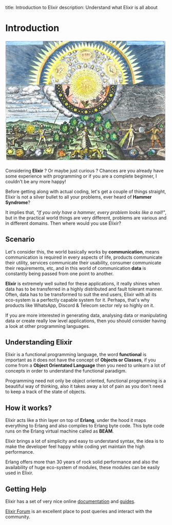 title: Introduction to Elixir
description: Understand what Elixir is all about

# Introduction

![Introduction to Elixir](../../../images/pages/octallium-elixir-introduction.jpg)

Considering **Elixir** ? Or maybe just curious ? Chances are you already have some experience with programming or if you are a complete beginner, I couldn't be any more happy!

Before getting along with actual coding, let's get a couple of things straight, Elixir is not a silver bullet to all your problems, ever heard of **Hammer Syndrome**? 

It implies that, _"If you only have a hammer, every problem looks like a nail!"_, but in the practical world things are very different, problems are various and in different domains. Then where would you use Elixir?

## Scenario

Let's consider this, the world basically works by **communication**, means communication is required in every aspects of life, products communicate their utility, services communicate their usability, consumer communicate their requirements, etc, and in this world of communication **data** is constantly being passed from one point to another.

**Elixir** is extremely well suited for these applications, it really shines when data has to be transferred in a highly distributed and fault tolerant manner. Often, data has to be transformed to suit the end users, Elixir with all its eco-system is a perfectly capable system for it. Perhaps, that's why products like WhatsApp, Discord & Telecom sector rely so highly on it.

If you are more interested in generating data, analysing data or manipulating data or create really low level applications, then you should consider having a look at other programming languages.

## Understanding Elixir

Elixir is a functional programming language, the word **functional** is important as it does not have the concept of **Objects or Classes**, if you come from a **Object Orientated Language** then you need to unlearn a lot of concepts in order to understand the functional paradigm.

Programming need not only be object oriented, functional programming is a beautiful way of thinking, also it takes away a lot of pain as you don't need to keep a track of the state of objects.

## How it works?

Elixir acts like a thin layer on top of **Erlang**, under the hood it maps everything to Erlang and also compiles to Erlang byte code. This byte code runs on the Erlang virtual machine called as **BEAM**.

Elixir brings a lot of simplicity and easy to understand syntax, the idea is to make the developer feel happy while coding yet maintain the high performance.

Erlang offers more than 30 years of rock solid performance and also the availability of huge eco-system of modules, these modules can be easily used in Elixir.

## Getting Help

Elixir has a set of very nice online [documentation](https://elixir-lang.org/docs.html) and [guides](https://elixir-lang.org/learning.html).

[Elixir Forum](https://elixirforum.com/) is an excellent place to post queries and interact with the community.
